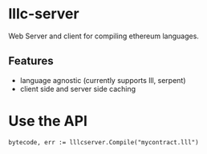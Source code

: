 lllc-server
===========

Web Server and client for compiling ethereum languages.

Features
--------

- language agnostic (currently supports lll, serpent)
- client side and server side caching

# Use the API

```
bytecode, err := lllcserver.Compile("mycontract.lll")
```

